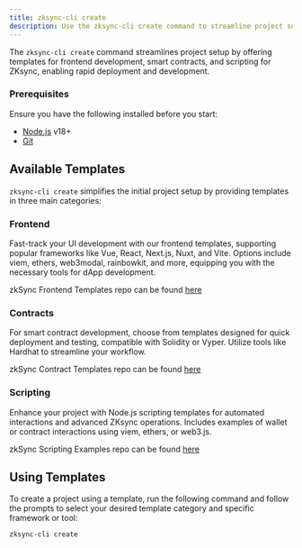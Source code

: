 ```yaml
---
title: zksync-cli create
description: Use the zksync-cli create command to streamline project setup.
---
```


The `zksync-cli create` command streamlines project setup by offering templates for frontend development, smart contracts,
and scripting for ZKsync, enabling rapid deployment and development.

### Prerequisites

Ensure you have the following installed before you start:

- [Node.js](https://nodejs.org) v18+
- [Git](https://git-scm.com/downloads)

## Available Templates

`zksync-cli create` simplifies the initial project setup by providing templates in three main categories:

### Frontend

Fast-track your UI development with our frontend templates, supporting popular frameworks like Vue, React, Next.js, Nuxt, and Vite.
Options include viem, ethers, web3modal, rainbowkit, and more, equipping you with the necessary tools for dApp development.

zkSync Frontend Templates repo can be found [here](%%zk_git_repo_zksync-frontend-templates%%#readme)

### Contracts

For smart contract development, choose from templates designed for quick deployment and testing, compatible with Solidity or Vyper.
Utilize tools like Hardhat to streamline your workflow.

zkSync Contract Templates repo can be found [here](%%zk_git_repo_zksync-contract-templates%%#readme)

### Scripting

Enhance your project with Node.js scripting templates for automated interactions and advanced ZKsync operations.
Includes examples of wallet or contract interactions using viem, ethers, or web3.js.

zkSync Scripting Examples repo can be found [here](%%zk_git_repo_zksync-scripting-templates%%#readme)

## Using Templates

To create a project using a template, run the following command and follow the prompts to select your desired template category
and specific framework or tool:

```bash
zksync-cli create
```
